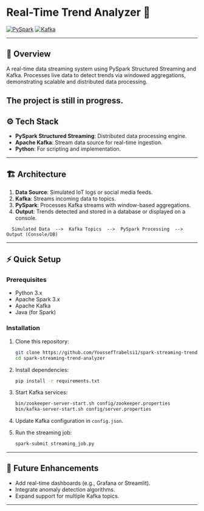 # Real-Time Trend Analyzer 🚀

[![PySpark](https://img.shields.io/badge/Apache%20Spark-Streaming-brightgreen)](https://spark.apache.org/)
[![Kafka](https://img.shields.io/badge/Kafka-Streaming-blue)](https://kafka.apache.org/)

---

## 📄 Overview

A real-time data streaming system using PySpark Structured Streaming and Kafka. Processes live data to detect trends via windowed aggregations, demonstrating scalable and distributed data processing.

The project is still in progress.
---

## ⚙️ Tech Stack

- **PySpark Structured Streaming**: Distributed data processing engine.
- **Apache Kafka**: Stream data source for real-time ingestion.
- **Python**: For scripting and implementation.

---

## 🏗️ Architecture

1. **Data Source**: Simulated IoT logs or social media feeds.
2. **Kafka**: Streams incoming data to topics.
3. **PySpark**: Processes Kafka streams with window-based aggregations.
4. **Output**: Trends detected and stored in a database or displayed on a console.

```text
  Simulated Data  -->  Kafka Topics  -->  PySpark Processing  -->  Output (Console/DB)
```

---

## ⚡ Quick Setup

### Prerequisites
- Python 3.x
- Apache Spark 3.x
- Apache Kafka
- Java (for Spark)

### Installation
1. Clone this repository:
   ```bash
   git clone https://github.com/YoussefTrabelsi1/spark-streaming-trend-analyzer.git
   cd spark-streaming-trend-analyzer
   ```
2. Install dependencies:
   ```bash
   pip install -r requirements.txt
   ```

3. Start Kafka services:
   ```bash
   bin/zookeeper-server-start.sh config/zookeeper.properties
   bin/kafka-server-start.sh config/server.properties
   ```

4. Update Kafka configuration in `config.json`.

5. Run the streaming job:
   ```bash
   spark-submit streaming_job.py
   ```

---

## 🚀 Future Enhancements

- Add real-time dashboards (e.g., Grafana or Streamlit).
- Integrate anomaly detection algorithms.
- Expand support for multiple Kafka topics.

---


